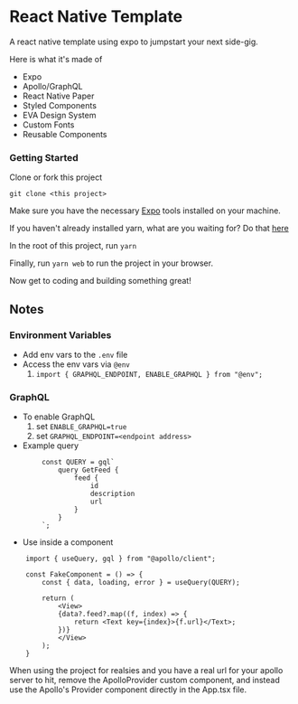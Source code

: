 # React Native Template

A react native template using expo to jumpstart your next side-gig.

Here is what it's made of

- Expo
- Apollo/GraphQL
- React Native Paper
- Styled Components
- EVA Design System
- Custom Fonts
- Reusable Components

### Getting Started

Clone or fork this project

`git clone <this project>`

Make sure you have the necessary [Expo](https://docs.expo.dev/) tools installed on your machine.

If you haven't already installed yarn, what are you waiting for? Do that [here](https://classic.yarnpkg.com/lang/en/docs/install/#mac-stable)

In the root of this project, run `yarn`

Finally, run `yarn web` to run the project in your browser.

Now get to coding and building something great!

## Notes

### Environment Variables

- Add env vars to the `.env` file
- Access the env vars via `@env`
  1. `import { GRAPHQL_ENDPOINT, ENABLE_GRAPHQL } from "@env";`

### GraphQL

- To enable GraphQL
  1. set `ENABLE_GRAPHQL=true`
  2. set `GRAPHQL_ENDPOINT=<endpoint address>`
- Example query

```
        const QUERY = gql`
            query GetFeed {
                feed {
                    id
                    description
                    url
                }
            }
        `;
```

- Use inside a component

```
    import { useQuery, gql } from "@apollo/client";

    const FakeComponent = () => {
        const { data, loading, error } = useQuery(QUERY);

        return (
            <View>
            {data?.feed?.map((f, index) => {
                return <Text key={index}>{f.url}</Text>;
            })}
            </View>
        );
    }
```

When using the project for realsies and you have a real url for your apollo server to hit, remove the ApolloProvider custom component, and instead use the Apollo's Provider component directly in the App.tsx file.
